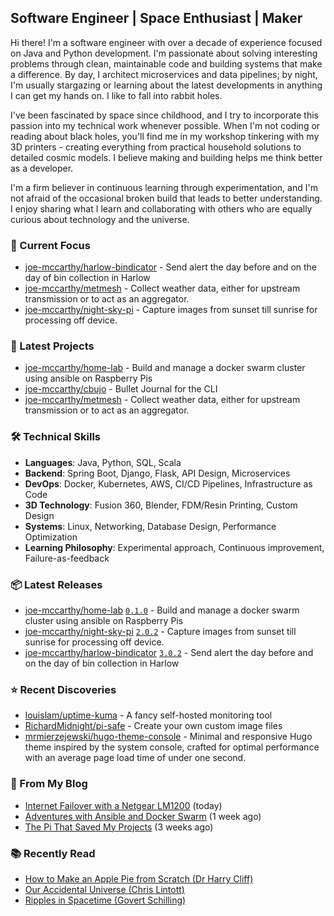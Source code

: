 ## Software Engineer | Space Enthusiast | Maker

Hi there! I'm a software engineer with over a decade of experience focused on Java and Python development. I'm passionate about solving interesting problems through clean, maintainable code and building systems that make a difference. By day, I architect microservices and data pipelines; by night, I'm usually stargazing or learning about the latest developments in anything I can get my hands on. I like to fall into rabbit holes.

I've been fascinated by space since childhood, and I try to incorporate this passion into my technical work whenever possible. When I'm not coding or reading about black holes, you'll find me in my workshop tinkering with my 3D printers - creating everything from practical household solutions to detailed cosmic models. I believe making and building helps me think better as a developer.

I'm a firm believer in continuous learning through experimentation, and I'm not afraid of the occasional broken build that leads to better understanding. I enjoy sharing what I learn and collaborating with others who are equally curious about technology and the universe.

### 🔭 Current Focus

- [joe-mccarthy/harlow-bindicator](https://github.com/joe-mccarthy/harlow-bindicator) - Send alert the day before and on the day of bin collection in Harlow
- [joe-mccarthy/metmesh](https://github.com/joe-mccarthy/metmesh) - Collect weather data, either for upstream transmission or to act as an aggregator.
- [joe-mccarthy/night-sky-pi](https://github.com/joe-mccarthy/night-sky-pi) - Capture images from sunset till sunrise for processing off device.

### 🚀 Latest Projects

- [joe-mccarthy/home-lab](https://github.com/joe-mccarthy/home-lab) - Build and manage a docker swarm cluster using ansible on Raspberry Pis
- [joe-mccarthy/cbujo](https://github.com/joe-mccarthy/cbujo) - Bullet Journal for the CLI
- [joe-mccarthy/metmesh](https://github.com/joe-mccarthy/metmesh) - Collect weather data, either for upstream transmission or to act as an aggregator.

### 🛠️ Technical Skills
- **Languages**: Java, Python, SQL, Scala
- **Backend**: Spring Boot, Django, Flask, API Design, Microservices
- **DevOps**: Docker, Kubernetes, AWS, CI/CD Pipelines, Infrastructure as Code
- **3D Technology**: Fusion 360, Blender, FDM/Resin Printing, Custom Design
- **Systems**: Linux, Networking, Database Design, Performance Optimization
- **Learning Philosophy**: Experimental approach, Continuous improvement, Failure-as-feedback

### 📦 Latest Releases

- [joe-mccarthy/home-lab](https://github.com/joe-mccarthy/home-lab) [`0.1.0`](https://github.com/joe-mccarthy/home-lab/releases/tag/0.1.0) - Build and manage a docker swarm cluster using ansible on Raspberry Pis
- [joe-mccarthy/night-sky-pi](https://github.com/joe-mccarthy/night-sky-pi) [`2.0.2`](https://github.com/joe-mccarthy/night-sky-pi/releases/tag/2.0.2) - Capture images from sunset till sunrise for processing off device.
- [joe-mccarthy/harlow-bindicator](https://github.com/joe-mccarthy/harlow-bindicator) [`3.0.2`](https://github.com/joe-mccarthy/harlow-bindicator/releases/tag/3.0.2) - Send alert the day before and on the day of bin collection in Harlow

### ⭐ Recent Discoveries

- [louislam/uptime-kuma](https://github.com/louislam/uptime-kuma) - A fancy self-hosted monitoring tool
- [RichardMidnight/pi-safe](https://github.com/RichardMidnight/pi-safe) - Create your own custom image files
- [mrmierzejewski/hugo-theme-console](https://github.com/mrmierzejewski/hugo-theme-console) - Minimal and responsive Hugo theme inspired by the system console, crafted for optimal performance with an average page load time of under one second.

### 📝 From My Blog

- [Internet Failover with a Netgear LM1200](https://joe-mccarthy.github.io/posts/25/04/internet-failover-netgear-lm1200/) (today)
- [Adventures with Ansible and Docker Swarm](https://joe-mccarthy.github.io/automated-homelab-with-ansible-docker-swarm/) (1 week ago)
- [The Pi That Saved My Projects](https://joe-mccarthy.github.io/creating-a-working-environment-for-productivity/) (3 weeks ago)

### 📚 Recently Read
- [How to Make an Apple Pie from Scratch (Dr Harry Cliff)](https://amzn.eu/d/0qUkcpK)
- [Our Accidental Universe (Chris Lintott)](https://amzn.eu/d/hyMlwzR)
- [Ripples in Spacetime (Govert Schilling)](https://amzn.eu/d/5G1Qz08)
